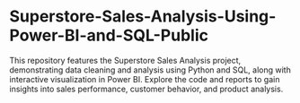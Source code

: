 # Superstore-Sales-Analysis-Using-Power-BI-and-SQL-Public
This repository features the Superstore Sales Analysis project, demonstrating data cleaning and analysis using Python and SQL, along with interactive visualization in Power BI. Explore the code and reports to gain insights into sales performance, customer behavior, and product analysis.
